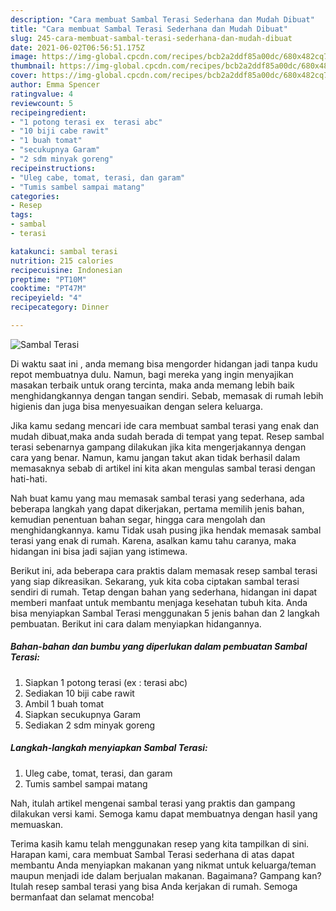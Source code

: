 ```yaml
---
description: "Cara membuat Sambal Terasi Sederhana dan Mudah Dibuat"
title: "Cara membuat Sambal Terasi Sederhana dan Mudah Dibuat"
slug: 245-cara-membuat-sambal-terasi-sederhana-dan-mudah-dibuat
date: 2021-06-02T06:56:51.175Z
image: https://img-global.cpcdn.com/recipes/bcb2a2ddf85a00dc/680x482cq70/sambal-terasi-foto-resep-utama.jpg
thumbnail: https://img-global.cpcdn.com/recipes/bcb2a2ddf85a00dc/680x482cq70/sambal-terasi-foto-resep-utama.jpg
cover: https://img-global.cpcdn.com/recipes/bcb2a2ddf85a00dc/680x482cq70/sambal-terasi-foto-resep-utama.jpg
author: Emma Spencer
ratingvalue: 4
reviewcount: 5
recipeingredient:
- "1 potong terasi ex  terasi abc"
- "10 biji cabe rawit"
- "1 buah tomat"
- "secukupnya Garam"
- "2 sdm minyak goreng"
recipeinstructions:
- "Uleg cabe, tomat, terasi, dan garam"
- "Tumis sambel sampai matang"
categories:
- Resep
tags:
- sambal
- terasi

katakunci: sambal terasi 
nutrition: 215 calories
recipecuisine: Indonesian
preptime: "PT10M"
cooktime: "PT47M"
recipeyield: "4"
recipecategory: Dinner

---
```



![Sambal Terasi](https://img-global.cpcdn.com/recipes/bcb2a2ddf85a00dc/680x482cq70/sambal-terasi-foto-resep-utama.jpg)

Di waktu  saat ini , anda memang bisa mengorder hidangan jadi tanpa kudu repot membuatnya dulu. Namun, bagi mereka yang ingin menyajikan masakan terbaik untuk orang tercinta, maka anda memang lebih baik menghidangkannya dengan tangan sendiri. Sebab, memasak di rumah lebih higienis dan juga bisa menyesuaikan dengan selera keluarga.

Jika kamu sedang mencari ide cara membuat sambal terasi yang enak dan mudah dibuat,maka anda sudah berada di tempat yang tepat. Resep sambal terasi  sebenarnya gampang dilakukan jika kita mengerjakannya dengan cara yang benar. Namun, kamu jangan takut akan tidak berhasil dalam memasaknya 
sebab di artikel ini kita akan mengulas sambal terasi dengan hati-hati.  



Nah buat kamu yang mau memasak sambal terasi yang sederhana, ada beberapa langkah yang dapat dikerjakan, pertama memilih jenis bahan, kemudian penentuan bahan segar, hingga cara mengolah dan menghidangkannya. kamu Tidak usah pusing jika hendak memasak sambal terasi yang enak di rumah. Karena, asalkan kamu  tahu caranya, maka hidangan ini bisa jadi sajian yang istimewa.

Berikut ini, ada beberapa cara praktis  dalam memasak resep sambal terasi yang siap dikreasikan. Sekarang, yuk kita coba ciptakan sambal terasi sendiri di rumah. Tetap dengan bahan yang sederhana, hidangan ini dapat memberi manfaat untuk membantu menjaga kesehatan tubuh kita. Anda bisa menyiapkan Sambal Terasi menggunakan 5 jenis bahan dan 2 langkah pembuatan. Berikut ini cara dalam menyiapkan hidangannya.

<!--inarticleads1-->

##### Bahan-bahan dan bumbu yang diperlukan dalam pembuatan Sambal Terasi:

1. Siapkan 1 potong terasi (ex : terasi abc)
1. Sediakan 10 biji cabe rawit
1. Ambil 1 buah tomat
1. Siapkan secukupnya Garam
1. Sediakan 2 sdm minyak goreng




<!--inarticleads2-->

##### Langkah-langkah menyiapkan Sambal Terasi:

1. Uleg cabe, tomat, terasi, dan garam
1. Tumis sambel sampai matang




Nah, itulah artikel mengenai  sambal terasi  yang praktis dan gampang dilakukan versi kami. Semoga kamu dapat membuatnya dengan hasil yang memuaskan. 

Terima kasih kamu telah menggunakan resep yang kita tampilkan di sini. Harapan kami, cara membuat  Sambal Terasi sederhana di atas dapat membantu Anda menyiapkan makanan yang nikmat untuk keluarga/teman maupun menjadi ide dalam berjualan makanan. Bagaimana? Gampang kan? Itulah resep sambal terasi yang bisa Anda kerjakan di rumah. Semoga bermanfaat dan selamat mencoba!

